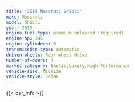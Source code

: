 ```yaml
---
title: "2015 Maserati Ghibli"
make: Maserati
model: Ghibli
year: 2015
engine-fuel-type: premium unleaded (required)
engine-hp: 345
engine-cylinders: 6
transmission-type: Automatic
driven-wheels: Rear wheel drive
number-of-doors: 4
market-category: Exotic,Luxury,High-Performance
vehicle-size: Midsize
vehicle-style: Sedan
---
```


{{< car_info >}}

